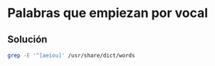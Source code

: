 # Palabras que empiezan por vocal

## Solución

```bash
grep -E '^[aeiou]' /usr/share/dict/words
```
